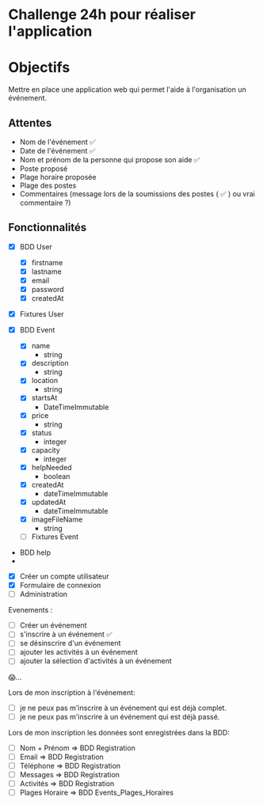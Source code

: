 # Challenge 24h pour réaliser l'application

# Objectifs
Mettre en place une application web qui permet l'aide à l'organisation un événement.

## Attentes
- Nom de l'événement ✅
- Date de l'événement ✅
- Nom et prénom de la personne qui propose son aide ✅
- Poste proposé
- Plage horaire proposée
- Plage des postes
- Commentaires (message lors de la soumissions des postes ( ✅ ) ou vrai commentaire ?)

## Fonctionnalités
- [x] BDD User
  - [x] firstname
  - [x] lastname
  - [x] email
  - [x] password
  - [x] createdAt
- [x] Fixtures User

- [x] BDD Event
  - [x] name
    - string
  - [x] description
    - string
  - [x] location
    - string
  - [x] startsAt
    - DateTimeImmutable
  - [x] price
    - string
  - [x] status
    - integer
  - [x] capacity
    - integer
  - [x] helpNeeded
    - boolean
  - [x] createdAt
    - dateTimeImmutable
  - [x] updatedAt
    - dateTimeImmutable
  - [x] imageFileName
    - string
  - [ ] Fixtures Event 

- BDD help
- 
- [x] Créer un compte utilisateur
- [x] Formulaire de connexion
- [ ] Administration

Evenements :
- [ ] Créer un événement
- [ ] s'inscrire à un événement ✅
- [ ] se désinscrire d'un événement
- [ ] ajouter les activités à un événement
- [ ] ajouter la sélection d'activités à un événement

😱...

Lors de mon inscription à l'événement:
- [ ] je ne peux pas m'inscrire à un événement qui est déjà complet.
- [ ] je ne peux pas m'inscrire à un événement qui est déjà passé.

Lors de mon inscription les données sont enregistrées dans la BDD:
- [ ] Nom + Prénom => BDD Registration
- [ ] Email => BDD Registration
- [ ] Téléphone => BDD Registration
- [ ] Messages => BDD Registration
- [ ] Activités => BDD Registration
- [ ] Plages Horaire => BDD Events_Plages_Horaires
